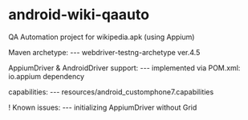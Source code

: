 # android-wiki-qaauto
QA Automation project for wikipedia.apk (using Appium)

Maven archetype:
--- webdriver-testng-archetype ver.4.5

AppiumDriver & AndroidDriver support:
--- implemented via POM.xml: io.appium dependency
  
capabilities:
--- resources/android_customphone7.capabilities

! Known issues:
--- initializing AppiumDriver without Grid

